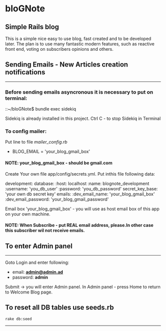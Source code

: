 # bloGNote
Simple Rails blog
--------------------------------
This is a simple nice easy to use blog, fast created and to be developed later.
The plan is to use many fantastic modern features, such as reactive front end, voting on subscribers opinions and others.

## Sending Emails - New Articles creation notifications
--------------------------------
### Before sending emails asyncronous it is necessary to put on terminal:
 ::~/bloGNote$ bundle exec sidekiq

 Sidekiq is already installed in this project.
 Ctrl C - to stop Sidekiq in Terminal

### To config mailer:

Put line to file *mailer_config.rb*
- BLOG_EMAIL = 'your_blog_gmail_box'

#### NOTE: your_blog_gmail_box - should be gmail.com

Create Your own file app/config/secrets.yml.
Put inthis file following data:

development:
  database:
    :host: localhost
    :name: blognote_development
    :username: 'you_db_user'
    :password: 'you_db_password'
  secret_key_base: 'your own db secret key'
  emails:
    :dev_email_name: 'your_blog_gmail_box'
    :dev_email_password: 'your_blog_gmail_password'


Email box 'your_blog_gmail_box' - you will use as host email box of this app on your own machine.

#### NOTE: When Subscribe - put REAL email address, please.In other case this subscriber wil not receive emails.


## To enter Admin panel
-----------------------------------

Goto Login and enter following:

- email: **admin@admin.ad**
- password: **admin**

Submit -> you will enter Admin panel. In Admin panel - press Home to return to Welcome Blog page.


## To reset all DB tables use seeds.rb

    rake db:seed

-------------------------------


